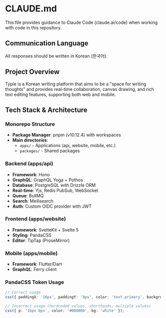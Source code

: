 # CLAUDE.md

This file provides guidance to Claude Code (claude.ai/code) when working with code in this repository.

## Communication Language

All responses should be written in Korean (한국어).

## Project Overview

Typie is a Korean writing platform that aims to be a "space for writing thoughts" and provides real-time collaboration, canvas drawing, and rich text editing features, supporting both web and mobile.

## Tech Stack & Architecture

### Monorepo Structure

- **Package Manager**: pnpm (v10.12.4) with workspaces
- **Main directories**:
  - `apps/` - Applications (api, website, mobile, etc.)
  - `packages/` - Shared packages

### Backend (apps/api)

- **Framework**: Hono
- **GraphQL**: GraphQL Yoga + Pothos
- **Database**: PostgreSQL with Drizzle ORM
- **Real-time**: Yjs, Redis PubSub, WebSocket
- **Queue**: BullMQ
- **Search**: Meilisearch
- **Auth**: Custom OIDC provider with JWT

### Frontend (apps/website)

- **Framework**: SvelteKit + Svelte 5
- **Styling**: PandaCSS
- **Editor**: TipTap (ProseMirror)

### Mobile (apps/mobile)

- **Framework**: Flutter/Dart
- **GraphQL**: Ferry client

### PandaCSS Token Usage

```typescript
// Correct usage
css({ paddingX: '16px', paddingY: '8px', color: 'text.primary', backgroundColor: 'surface.primary' });

// Incorrect usage (hardcoded values, shorthands, multiple values)
css({ p: '16px 8px', color: '#000000', bg: 'white' });
```
